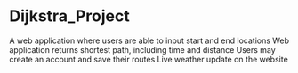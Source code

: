 # Dijkstra_Project
A web application where users are able to input start and end locations
Web application returns shortest path, including time and distance
Users may create an account and save their routes
Live weather update on the website
